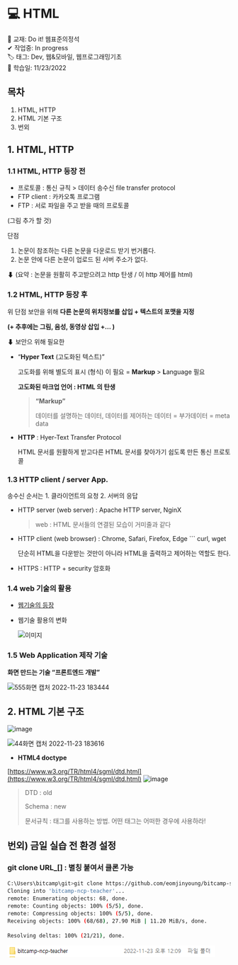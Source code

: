 # 💻 HTML

📓 교재: Do it! 웹표준의정석  
✔ 작업중: In progress  
🏷 태그: Dev, 웹&모바일, 웹프로그래밍기초  
📆 학습일: 11/23/2022  


## 목차
1. HTML, HTTP
2. HTML 기본 구조  
3. 번외  


## 1. HTML, HTTP


### 1.1 HTML, HTTP 등장 전

- 프로토콜 : 통신 규칙 > 데이터 송수신  file transfer protocol
- FTP client : 카카오톡 프로그램
- FTP : 서로 파일을 주고 받을 때의 프로토콜

(그림 추가 할 것)

단점 

1. 논문이 참조하는 다른 논문을 다운로드 받기 번거롭다.
2. 논문 안에 다른 논문이 업로드 된 서버 주소가 없다. 

⬇  (요약 : 논문을 원활히 주고받으려고 http 탄생 / 이 http 제어를 html)

### 1.2 HTML, HTTP 등장 후

위 단점 보안을 위해 **다른 논문의 위치정보를 삽입 + 텍스트의 포맷을 지정** 

**(+ 추후에는 그림, 음성, 동영상 삽입 +… )**

⬇ 보안으 위해 필요한

- “**Hyper Text** (고도화된 텍스트)”
    
    고도화를 위해 별도의 표시 (형식) 이 필요 = **Markup** > **L**anguage 필요
    
    **고도화된 마크업 언어 : HTML 의 탄생**
    
    > **“Markup”**
    > 
    > 
    > 데이터를 설명하는 데이터, 데이터를 제어하는 데이터 = 부가데이터 = meta data 
    > 
    > 
- **HTTP** : Hyer-Text Transfer Protocol
    
    HTML 문서를 원활하게 받고다른 HTML 문서를 찾아가기 쉽도록 만든 통신 프로토콜
    

### 1.3 HTTP client / server App.

송수신 순서는 1. 클라이언트의 요청 2. 서버의 응답

- HTTP server (web server) : Apache HTTP server, NginX
    
    > web : HTML 문서들의 연결된 모습이 거미줄과 같다
    > 
- HTTP client (web browser) : Chrome, Safari, Firefox, Edge ``` curl, wget
    
    단순히 HTML을 다운받는 것만이 아니라 HTML을 출력하고 제어하는 역할도 한다.
    
- HTTPS : HTTP + security 암호화

### 1.4 web 기술의 활용

- [웹기술의 등장](https://www.notion.so/e6172fe100a24c7082c0ee3b63b6fc53)
- 웹기술 활용의 변화
    
   ![이미지](https://user-images.githubusercontent.com/118426836/203512492-2b84aa93-7912-4d63-acb2-fc98d3a0d2b3.png)

### 1.5 Web Application 제작 기술

**화면 만드는 기술 “프론트엔드 개발”** 

![555화면 캡처 2022-11-23 183444](https://user-images.githubusercontent.com/118426836/203513456-9150abf4-9875-453f-82e4-488b11fdcc46.png)

 

## 2. HTML 기본 구조

![image](https://user-images.githubusercontent.com/118426836/203512931-cd42e2cb-1ac1-4b14-8b02-33e1469b4fd5.png)



![44화면 캡처 2022-11-23 183616](https://user-images.githubusercontent.com/118426836/203513691-a520caaa-5337-45af-86f0-1bf91aeb101d.png)

- **HTML4 doctype**

[https://www.w3.org/TR/html4/sgml/dtd.html](https://www.w3.org/TR/html4/sgml/dtd.html)
![image](https://user-images.githubusercontent.com/118426836/203513089-83d63a52-17c1-4855-80af-925d4523173a.png)



> DTD : old
> 
> 
> Schema : new
> 
> 문서규칙 : 태그를 사용하는 방법. 어떤 태그는 어떠한 경우에 사용하라!
> 

  
    
      
        
	
## 번외) 금일 실습 전 환경 설정


### git clone URL_[] : 별칭 붙여서 클론 가능

```bash
C:\Users\bitcamp\git>git clone https://github.com/eomjinyoung/bitcamp-study bitcamp-ncp-teacher
Cloning into 'bitcamp-ncp-teacher'...
remote: Enumerating objects: 68, done.
remote: Counting objects: 100% (5/5), done.
remote: Compressing objects: 100% (5/5), done.
Receiving objects: 100% (68/68), 27.90 MiB | 11.20 MiB/s, done.

Resolving deltas: 100% (21/21), done.
```

![Untitled](HTML%20e77d99514ac84dcfa4f742939dd8e52b/Untitled.png)
